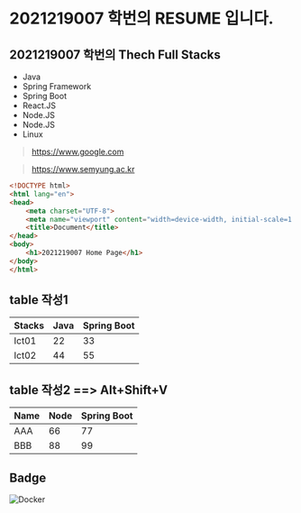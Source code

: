 # 2021219007 학번의 RESUME 입니다.

## 2021219007 학번의 Thech Full Stacks
- Java
- Spring Framework
- Spring Boot
- React.JS
- Node.JS
- Node.JS
- Linux

>https://www.google.com

>https://www.semyung.ac.kr

```html
<!DOCTYPE html>
<html lang="en">
<head>
    <meta charset="UTF-8">
    <meta name="viewport" content="width=device-width, initial-scale=1.0">
    <title>Document</title>
</head>
<body>
    <h1>2021219007 Home Page</h1>
</body>
</html>
```

## table 작성1
| Stacks | Java | Spring Boot |
| ------ | ---- | ----------- |
| Ict01  | 22   | 33          |
| Ict02  | 44   | 55          |

## table 작성2 ==> Alt+Shift+V
| Name | Node | Spring Boot |
|------|------|-------------|
| AAA  | 66   | 77          |
| BBB  | 88   | 99          |

## Badge
 <img alt="Docker" src="https://img.shields.io/badge/Docker-007ACC?style=for-the-badge&logo=Docker&logoColor=white" />
